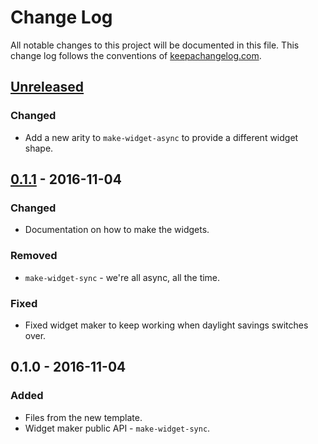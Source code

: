 # Change Log
All notable changes to this project will be documented in this file. This change log follows the conventions of [keepachangelog.com](http://keepachangelog.com/).

## [Unreleased][unreleased]
### Changed
- Add a new arity to `make-widget-async` to provide a different widget shape.

## [0.1.1] - 2016-11-04
### Changed
- Documentation on how to make the widgets.

### Removed
- `make-widget-sync` - we're all async, all the time.

### Fixed
- Fixed widget maker to keep working when daylight savings switches over.

## 0.1.0 - 2016-11-04
### Added
- Files from the new template.
- Widget maker public API - `make-widget-sync`.

[unreleased]: https://github.com/your-name/mei/compare/0.1.1...HEAD
[0.1.1]: https://github.com/your-name/mei/compare/0.1.0...0.1.1
